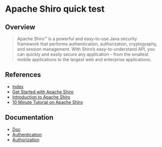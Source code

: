 # Apache Shiro quick test

## Overview

> Apache Shiro™ is a powerful and easy-to-use Java security framework that performs authentication, 
authorization, cryptography, and session management. With Shiro’s easy-to-understand API, 
you can quickly and easily secure any application – from the smallest mobile applications to the largest web and enterprise applications. 

## References
- [Index](https://shiro.apache.org/index.html)
- [Get Started with Apache Shiro](https://shiro.apache.org/get-started.html)
- [Introduction to Apache Shiro](https://shiro.apache.org/introduction.html)
- [10 Minute Tutorial on Apache Shiro](https://shiro.apache.org/10-minute-tutorial.html)

## Documentation
- [Doc](https://shiro.apache.org/documentation.html)
- [Authentication](https://shiro.apache.org/authentication.html)
- [Authorization](https://shiro.apache.org/authorization.html)
